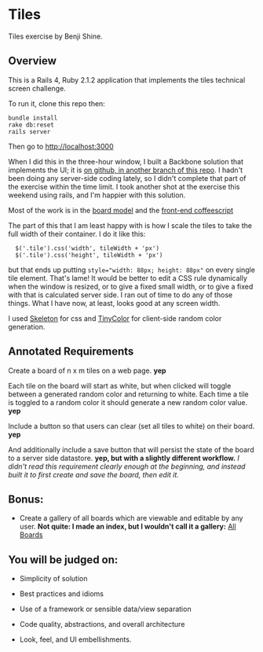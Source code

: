 Tiles
====

Tiles exercise by Benji Shine.

## Overview

This is a Rails 4, Ruby 2.1.2 application that implements the tiles technical screen challenge.

To run it, clone this repo then:

    bundle install
    rake db:reset
    rails server

Then go to [http://localhost:3000](http://localhost:3000)

When I did this in the three-hour window, I built a Backbone solution that implements the UI;
it is [on github, in another branch of this repo](https://github.com/benshine/tiles/tree/exercise-three-hours).
I hadn't been doing any server-side coding lately, so I didn't complete that part of the exercise
within the time limit. I took another shot at the exercise this weekend using rails, and I'm happier
with this solution.

Most of the work is in the [board model](https://github.com/benshine/tiles/blob/master/app/models/board.rb)
and the [front-end coffeescript](https://github.com/benshine/tiles/blob/master/app/assets/javascripts/boards.coffee)

The part of this that I am least happy with is how I scale the tiles to take the full
width of their container. I do it like this:

      $('.tile').css('width', tileWidth + 'px')
      $('.tile').css('height', tileWidth + 'px')

but that ends up putting `style="width: 88px; height: 88px"` on every single tile element.
That's lame! It would be better to edit a CSS rule dynamically when the window is resized,
or to give a fixed small width, or to give a fixed with that is calculated server side. I
ran out of time to do any of those things. What I have now, at least, looks good at any
screen width.

I used [Skeleton](http://getskeleton.com/) for css and
[TinyColor](https://github.com/bgrins/TinyColor) for client-side random color generation.

## Annotated Requirements

Create a board of n x m tiles on a web page. **yep**

Each tile on the board will start as white, but when clicked will toggle between a
generated random color and returning to white. Each time a tile is toggled to a
random color it should generate a new random color value. **yep**

Include a button so that users can clear (set all tiles to white) on their board. **yep**

And additionally include a save button that will persist the state of the board to a server side datastore.
**yep, but with a slightly different workflow.** *I didn't read this requirement clearly enough at
 the beginning, and instead built it to first create and save the board, then edit it.*

## Bonus:

 * Create a gallery of all boards which are viewable and editable by any user. **Not quite:
 I made an index, but I wouldn't call it a gallery:** [All Boards](http://localhost:3000/boards)

## You will be judged on:

 * Simplicity of solution

 * Best practices and idioms

 * Use of a framework or sensible data/view separation

 * Code quality, abstractions, and overall architecture

 * Look, feel, and UI embellishments.




